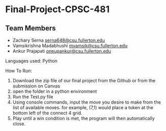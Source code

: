 # Final-Project-CPSC-481
## Team Members
* Zachary Serna             serna648@csu.fullerton.edu
* Vamsikrishna Madabhushi   mvamsik@csu.fullerton.edu
* Ankur Prajapati           oneupankur@csu.fullerton.edu

Languages used: Python

How To Run:
1. Download the zip file of our final project from the Github or from the submission on Canvas
2. open the folder in a python environment
3. Run the Test.py file
4. Using console commands, input the move you desire to make from the list of available moves.
  for example,  (7,1) would place a token at the bottom left of the connect 4 grid.
5. Play until  a win condition is met, the program will then automatically close. 
